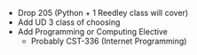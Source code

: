 - Drop 205 (Python + 1 Reedley class will cover)
- Add UD 3 class of choosing
- Add Programming or Computing Elective
	- Probably CST-336 (Internet Programming)